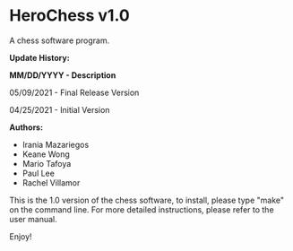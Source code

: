 # HeroChess v1.0
A chess software program. 

**Update History:**

**MM/DD/YYYY - Description**

05/09/2021 - Final Release Version

04/25/2021 - Initial Version

**Authors:**
* Irania Mazariegos
* Keane Wong
* Mario Tafoya 
* Paul Lee
* Rachel Villamor

This is the 1.0 version of the chess software, to install, please type "make" on the command line.
For more detailed instructions, please refer to the user manual.

Enjoy!
